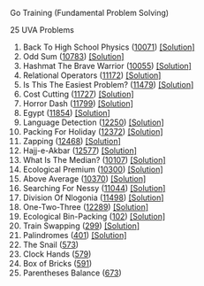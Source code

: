 Go Training (Fundamental Problem Solving)

25 UVA Problems

1. Back To High School Physics ([10071](https://onlinejudge.org/external/100/10071.pdf)) [[Solution]](https://github.com/tdfrago/go-training/blob/master/fundamentals/10071_BackToHighSchoolPhysics/main.go)
2. Odd Sum ([10783](https://onlinejudge.org/external/107/10783.pdf)) [[Solution]](https://github.com/tdfrago/go-training/blob/master/fundamentals/10783_OddSum/main.go)
3. Hashmat The Brave Warrior ([10055](https://onlinejudge.org/external/100/10055.pdf)) [[Solution]](https://github.com/tdfrago/go-training/blob/master/fundamentals/10055_HashmatTheBraveWarrior/main.go)
4. Relational Operators ([11172](https://onlinejudge.org/external/111/11172.pdf)) [[Solution]](https://github.com/tdfrago/go-training/blob/master/fundamentals/11172_RelationalOperators/main.go)
5. Is This The Easiest Problem? ([11479](https://onlinejudge.org/external/114/11479.pdf)) [[Solution]](https://github.com/tdfrago/go-training/blob/master/fundamentals/11479_IsThisTheEasiestProblem/main.go)
6. Cost Cutting ([11727](https://onlinejudge.org/external/117/11727.pdf)) [[Solution]](https://github.com/tdfrago/go-training/blob/master/fundamentals/11727_CostCutting/main.go)
7. Horror Dash ([11799](https://onlinejudge.org/external/117/11799.pdf)) [[Solution]](https://github.com/tdfrago/go-training/blob/master/fundamentals/11799_HorrorDash/main.go)
8. Egypt ([11854](https://onlinejudge.org/external/118/11854.pdf)) [[Solution]](https://github.com/tdfrago/go-training/blob/master/fundamentals/11854_Egypt/main.go)
9. Language Detection ([12250](https://onlinejudge.org/external/122/12250.pdf)) [[Solution]](https://github.com/tdfrago/go-training/blob/master/fundamentals/12250_LanguageDetection/main.go)
10. Packing For Holiday ([12372](https://onlinejudge.org/external/123/12372.pdf)) [[Solution]](https://github.com/tdfrago/go-training/blob/master/fundamentals/12372_PackingForHoliday/main.go)
11. Zapping ([12468](https://onlinejudge.org/external/124/12468.pdf)) [[Solution]](https://github.com/tdfrago/go-training/blob/master/fundamentals/12468_Zapping/main.go)
12. Hajj-e-Akbar ([12577](https://onlinejudge.org/external/125/12577.pdf)) [[Solution]](https://github.com/tdfrago/go-training/blob/master/fundamentals/12577_HajjeAkbar/main.go)
13. What Is The Median? ([10107](https://onlinejudge.org/external/101/10107.pdf)) [[Solution]](https://github.com/tdfrago/go-training/blob/master/fundamentals/10107_WhatIsTheMedian/main.go)
14. Ecological Premium ([10300](https://onlinejudge.org/external/103/10300.pdf)) [[Solution]](https://github.com/tdfrago/go-training/blob/master/fundamentals/10300_EcologicalPremium/main.go)
15. Above Average ([10370](https://onlinejudge.org/external/103/10370.pdf)) [[Solution]](https://github.com/tdfrago/go-training/blob/master/fundamentals/10370_AboveAverage/main.go)
16. Searching For Nessy ([11044](https://onlinejudge.org/external/110/11044.pdf)) [[Solution]](https://github.com/tdfrago/go-training/blob/master/fundamentals/11044_SearchingForNessy/main.go)
17. Division Of Nlogonia ([11498](https://onlinejudge.org/external/114/11498.pdf)) [[Solution]](https://github.com/tdfrago/go-training/blob/master/fundamentals/11498_DivisionOfNlogonia/main.go)
18. One-Two-Three ([12289](https://onlinejudge.org/external/122/12289.pdf)) [[Solution]](https://github.com/tdfrago/go-training/blob/master/fundamentals/12289_OneTwoThree/main.go)
19. Ecological Bin-Packing ([102](https://onlinejudge.org/external/1/102.pdf)) [[Solution]](https://github.com/tdfrago/go-training/blob/master/fundamentals/102_EcologicalBinPacking/main.go)
20. Train Swapping ([299](https://onlinejudge.org/external/2/299.pdf)) [[Solution]](https://github.com/tdfrago/go-training/blob/master/fundamentals/299_TrainSwapping/main.go)
21. Palindromes ([401](https://onlinejudge.org/external/4/401.pdf)) [[Solution]](https://github.com/tdfrago/go-training/blob/master/fundamentals/401_Palindromes/main.go)
22. The Snail ([573](https://onlinejudge.org/external/5/573.pdf))
23. Clock Hands ([579](https://onlinejudge.org/external/5/579.pdf))
24. Box of Bricks ([591](https://onlinejudge.org/external/5/591.pdf))
25. Parentheses Balance ([673](https://onlinejudge.org/external/6/673.pdf))
